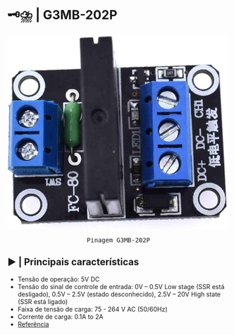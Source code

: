 # 🗝️⛈️ | G3MB-202P

<kbd>
  <img src = "img/G3MB-202P.jpg">
</p>
  <p align = center>
    Pinagem G3MB-202P
  </p>
</kbd>

## ▶️ | Principais características

- Tensão de operação: 5V DC
- Tensão do sinal de controle de entrada: 0V – 0.5V Low stage (SSR está desligado), 0.5V – 2.5V (estado desconhecido), 2.5V – 20V High state (SSR está ligado)
- Faixa de tensão de carga: 75 - 264 V AC (50/60Hz)
- Corrente de carga: 0.1A to 2A
- [Referência](https://cb-electronics.com/products/g3mb-202p/)
